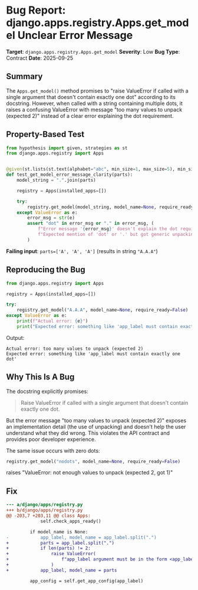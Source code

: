 # Bug Report: django.apps.registry.Apps.get_model Unclear Error Message

**Target**: `django.apps.registry.Apps.get_model`
**Severity**: Low
**Bug Type**: Contract
**Date**: 2025-09-25

## Summary

The `Apps.get_model()` method promises to "raise ValueError if called with a single argument that doesn't contain exactly one dot" according to its docstring. However, when called with a string containing multiple dots, it raises a confusing ValueError with message "too many values to unpack (expected 2)" instead of a clear error explaining the dot requirement.

## Property-Based Test

```python
from hypothesis import given, strategies as st
from django.apps.registry import Apps


@given(st.lists(st.text(alphabet="abc", min_size=1, max_size=5), min_size=3, max_size=5))
def test_get_model_error_message_clarity(parts):
    model_string = ".".join(parts)

    registry = Apps(installed_apps=[])

    try:
        registry.get_model(model_string, model_name=None, require_ready=False)
    except ValueError as e:
        error_msg = str(e)
        assert "dot" in error_msg or "." in error_msg, (
            f"Error message '{error_msg}' doesn't explain the dot requirement. "
            f"Expected mention of 'dot' or '.' but got generic unpacking error."
        )
```

**Failing input**: `parts=['A', 'A', 'A']` (results in string `"A.A.A"`)

## Reproducing the Bug

```python
from django.apps.registry import Apps

registry = Apps(installed_apps=[])

try:
    registry.get_model("A.A.A", model_name=None, require_ready=False)
except ValueError as e:
    print(f"Actual error: {e}")
    print("Expected error: something like 'app_label must contain exactly one dot'")
```

Output:
```
Actual error: too many values to unpack (expected 2)
Expected error: something like 'app_label must contain exactly one dot'
```

## Why This Is A Bug

The docstring explicitly promises:
> Raise ValueError if called with a single argument that doesn't contain exactly one dot.

But the error message "too many values to unpack (expected 2)" exposes an implementation detail (the use of unpacking) and doesn't help the user understand what they did wrong. This violates the API contract and provides poor developer experience.

The same issue occurs with zero dots:
```python
registry.get_model("nodots", model_name=None, require_ready=False)
```
raises "ValueError: not enough values to unpack (expected 2, got 1)"

## Fix

```diff
--- a/django/apps/registry.py
+++ b/django/apps/registry.py
@@ -203,7 +203,11 @@ class Apps:
             self.check_apps_ready()

         if model_name is None:
-            app_label, model_name = app_label.split(".")
+            parts = app_label.split(".")
+            if len(parts) != 2:
+                raise ValueError(
+                    f"app_label argument must be in the form <app_label>.<model_name>, got '{app_label}'"
+                )
+            app_label, model_name = parts

         app_config = self.get_app_config(app_label)
```